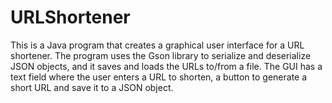 # URLShortener
This is a Java program that creates a graphical user interface for a URL shortener. The program uses the Gson library to serialize and deserialize JSON objects, and it saves and loads the URLs to/from a file. The GUI has a text field where the user enters a URL to shorten, a button to generate a short URL and save it to a JSON object.

